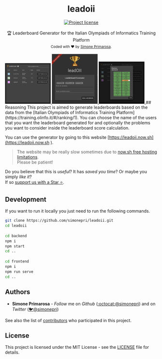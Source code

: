 <h1 align="center">
  <b>leadoii</b>
</h1>
<div align="center">
  <!-- License - MIT -->
  <a href="https://github.com/simonepri/leadoii#license">
    <img src="https://img.shields.io/github/license/simonepri/leadoii.svg" alt="Project license" />
  </a>
</div>
<br />
<div align="center">
  🏆 Leaderboard Generator for the Italian Olympiads of Informatics Training Platform
</div>
<div align="center">
  <sub>
    Coded with ❤️ by <a href="#authors">Simone Primarosa</a>.
  </sub>
</div>
<br/>

<a href="https://leadoii.now.sh">
  <img src="./media/leaderboard.png" alt="Leaderboard Generator for the Italian Olympiads of Informatics Training Platform" width="30%"/>
  <img src="./media/home.png" alt="Leaderboard Generator for the Italian Olympiads of Informatics Training Platform" width="30%"/>
  <img src="./media/problems.png" alt="Leaderboard Generator for the Italian Olympiads of Informatics Training Platform" width="30%"/>
</a>
## Reasoning
This project is aimed to generate leaderboards based on the data from the [Italian Olympiads of Informatics Training Platform](https://training.olinfo.it/#/ranking/1).  
You can choose the name of the users that you want the leaderboard generated for and optionally the problems you want to consider inside the leaderboard score calculation.

You can use the generator by going to this website [https://leadoii.now.sh](https://leadoii.now.sh
).
> The website may be really slow sometimes due to [now.sh free hosting limitations](https://zeit.co/docs/other/faq#why-does-my-deployment-occasionally-have-long-response-times).  
> Please be patient!

Do you believe that this is *useful*? It has *saved you time*? Or maybe you simply *like it*?  
If so [support us with a Star ⭐️](#start-of-content).

## Development
If you want to run it locally you just need to run the following commands.

```bash
git clone https://github.com/simonepri/leadoii.git
cd leadoii

cd backend
npm i
npm start
cd ..

cd frontend
npm i
npm run serve
cd ..
```

## Authors
- **Simone Primarosa** -  *Follow* me on *Github* ([:octocat:@simonepri](https://github.com/simonepri)) and on  *Twitter* ([🐦@simonepri](http://twitter.com/intent/user?screen_name=simoneprimarosa))

See also the list of [contributors](https://github.com/simonepri/node-package-skelethon/contributors) who participated in this project.

## License
This project is licensed under the MIT License - see the [LICENSE](https://github.com/simonepri/node-package-skelethon/LICENSE) file for details.
